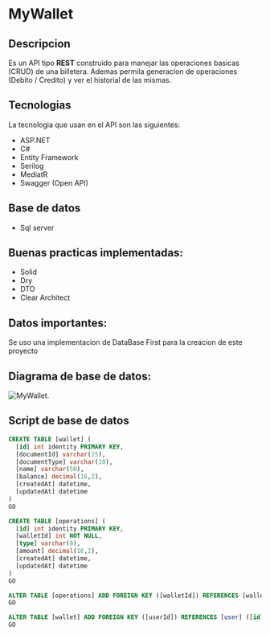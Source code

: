 # MyWallet

## Descripcion
Es un API tipo **REST** construido para manejar las operaciones basicas (CRUD) de una billetera.
Ademas permila generacion de operaciones (Debito / Credito) y ver el historial de las mismas.

## Tecnologias
La tecnologia que usan en el API son las siguientes:
- ASP.NET
- C#
- Entity Framework
- Serilog
- MediatR
- Swagger (Open API)
## Base de datos
- Sql server
## Buenas practicas implementadas:
- Solid
- Dry
- DTO
- Clear Architect

## Datos importantes:
  Se uso una implementacion de DataBase First para la creacion de este proyecto
## Diagrama de base de datos:

![MyWallet](https://github.com/user-attachments/assets/d02aba2b-b6a1-402c-b66b-0009b46b58b6).
<br>

## Script de base de datos
```SQL
CREATE TABLE [wallet] (
  [id] int identity PRIMARY KEY,
  [documentId] varchar(25),
  [documentType] varchar(10),
  [name] varchar(50),
  [balance] decimal(16,2),
  [createdAt] datetime,
  [updatedAt] datetime
)
GO

CREATE TABLE [operations] (
  [id] int identity PRIMARY KEY,
  [walletId] int NOT NULL,
  [type] varchar(8),
  [amount] decimal(16,2),
  [createdAt] datetime,
  [updatedAt] datetime
)
GO

ALTER TABLE [operations] ADD FOREIGN KEY ([walletId]) REFERENCES [wallet] ([id])
GO

ALTER TABLE [wallet] ADD FOREIGN KEY ([userId]) REFERENCES [user] ([id])
GO

